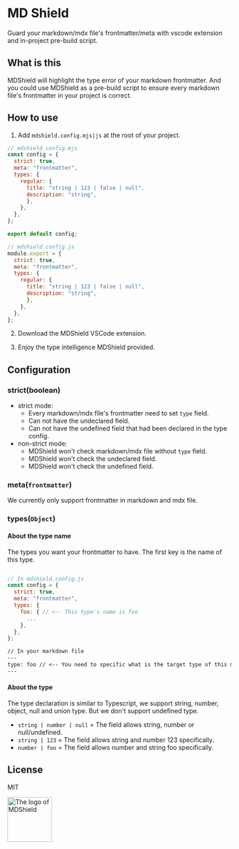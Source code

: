
# MD Shield
Guard your markdown/mdx file's frontmatter/meta with vscode extension and in-project pre-build script.

## What is this 

MDShield will highlight the type error of your markdown frontmatter. And you could use MDShield as a pre-build script to ensure every markdown file's frontmatter in your project is correct.

## How to use

1. Add `mdshield.config.mjs|js` at the root of your project.

```js
// mdshield.config.mjs
const config = {
  strict: true,
  meta: "frontmatter",
  types: {
    regular: {
      title: "string | 123 | false | null",
      description: "string",
      },
    },
  },
};

export default config;
```

```js
// mdshield.config.js
module.export = {
  strict: true,
  meta: "frontmatter",
  types: {
    regular: {
      title: "string | 123 | false | null",
      description: "string",
      },
    },
  },
};
```

2. Download the MDShield VSCode extension.

3. Enjoy the type intelligence MDShield provided.

## Configuration

### strict(boolean)

- strict mode:
  - Every markdown/mdx file's frontmatter need to set `type` field.
  - Can not have the undeclared field. 
  - Can not have the undefined field that had been declared in the type config.
- non-strict mode:
  - MDShield won't check markdown/mdx file without `type` field.
  - MDShield won't check the undeclared field.
  - MDShield won't check the undefined field.

### meta(`frontmatter`)

We currently only support frontmatter in markdown and mdx file.

### types(`Object`)

#### About the type name

The types you want your frontmatter to have. The first key is the name of this type. 

```js

// In mdshield.config.js
const config = {
  strict: true,
  meta: "frontmatter",
  types: {
    foo: { // <-- This type's name is foo 
      ...
    },
  },
};
```

```md
// In your markdown file
---
type: foo // <-- You need to specific what is the target type of this markdown file
---
```

#### About the type

The type declaration is similar to Typescript, we support string, number, object, null and union type. But we don't support undefined type.

- `string | number | null` = The field allows string, number or null/undefined.
- `string | 123` = The field allows string and number 123 specifically.
- `number | foo` = The field allows number and string foo specifically. 

## License

MIT

<img src="https://user-images.githubusercontent.com/57251712/185149358-38002cba-2674-4fe9-93e3-0e2b14d618fe.png" alt="The logo of MDShield" width="100" height="100">
